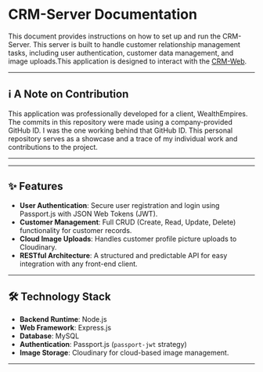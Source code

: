 # CRM-Server Documentation

This document provides instructions on how to set up and run the CRM-Server. This server is built to handle customer relationship management tasks, including user authentication, customer data management, and image uploads.This application is designed to interact with the [CRM-Web](https://github.com/Jeganath18/CRM-web).

***

## ℹ️ A Note on Contribution
This application was professionally developed for a client, WealthEmpires. 
The commits in this repository were made using a company-provided GitHub ID. I was the one working behind that GitHub ID.
This personal repository serves as a showcase and a trace of my individual work and contributions to the project.

***


***

## ✨ Features

* **User Authentication**: Secure user registration and login using Passport.js with JSON Web Tokens (JWT).
* **Customer Management**: Full CRUD (Create, Read, Update, Delete) functionality for customer records.
* **Cloud Image Uploads**: Handles customer profile picture uploads to Cloudinary.
* **RESTful Architecture**: A structured and predictable API for easy integration with any front-end client.

***

## 🛠️ Technology Stack

* **Backend Runtime**: Node.js
* **Web Framework**: Express.js
* **Database**: MySQL
* **Authentication**: Passport.js (`passport-jwt` strategy)
* **Image Storage**: Cloudinary for cloud-based image management.

***
